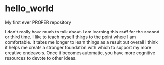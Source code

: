 # hello_world
My first ever PROPER repository

I don't really have much to talk about. I am learning this stuff for the second or third time. I like to teach myself things to the point where I am comfortable. It takes me longer to learn things as a result but overall I think it helps me create a stronger foundation with which to support my more creative endeavors. Once it becomes automatic, you have more cognitive resources to devote to other ideas.
